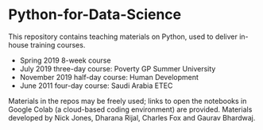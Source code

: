 # Python-for-Data-Science
This repository contains teaching materials on Python, used to deliver in-house training courses.

* Spring 2019 8-week course
* July 2019 three-day course: Poverty GP Summer University
* November 2019 half-day course: Human Development 
* June 2011 four-day course: Saudi Arabia ETEC

Materials in the repos may be freely used; links to open the notebooks in Google Colab (a cloud-based coding environment) are provided. Materials developed by Nick Jones, Dharana Rijal, Charles Fox and Gaurav Bhardwaj.
